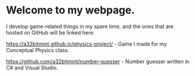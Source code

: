 # Welcome to my webpage.
I develop game-related things in my spare time, and the ones that are hosted on GitHub will be linked here.

https://a32bitmint.github.io/physics-project/ - Game I made for my Conceptual Physics class.

https://github.com/a32bitmint/number-guesser - Number guesser written in C# and Visual Studio.
